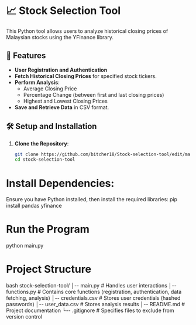# 📈 Stock Selection Tool

This Python tool allows users to analyze historical closing prices of Malaysian stocks using the YFinance library.

## 🚀 Features

- **User Registration and Authentication**
- **Fetch Historical Closing Prices** for specified stock tickers.
- **Perform Analysis**:
  - Average Closing Price
  - Percentage Change (between first and last closing prices)
  - Highest and Lowest Closing Prices
- **Save and Retrieve Data** in CSV format.

## 🛠️ Setup and Installation

1. **Clone the Repository**:

   ```bash
   git clone https://github.com/bitcher18/Stock-selection-tool/edit/main/README.md
   cd stock-selection-tool
# Install Dependencies:

Ensure you have Python installed, then install the required libraries:
pip install pandas yfinance

# Run the Program
python main.py


# Project Structure
bash
stock-selection-tool/
│-- main.py           # Handles user interactions
│-- functions.py      # Contains core functions (registration, authentication, data fetching, analysis)
│-- credentials.csv   # Stores user credentials (hashed passwords)
│-- user_data.csv     # Stores analysis results
│-- README.md         # Project documentation
└-- .gitignore        # Specifies files to exclude from version control



